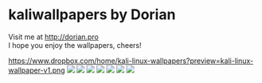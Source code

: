 # kaliwallpapers by Dorian
Visit me at http://dorian.pro<br />
I hope you enjoy the wallpapers, cheers!

https://www.dropbox.com/home/kali-linux-wallpapers?preview=kali-linux-wallpaper-v1.png
<img src="https://www.dropbox.com/home/kali-linux-wallpapers?preview=kali-linux-wallpaper-v2.png">
<img src="https://www.dropbox.com/home/kali-linux-wallpapers?preview=kali-linux-wallpaper-v3.png">
<img src="https://www.dropbox.com/home/kali-linux-wallpapers?preview=kali-linux-wallpaper-v4.png">
<img src="https://www.dropbox.com/home/kali-linux-wallpapers?preview=kali-linux-wallpaper-v5.png">
<img src="https://www.dropbox.com/home/kali-linux-wallpapers?preview=kali-linux-wallpaper-v6.png">
<img src="https://www.dropbox.com/home/kali-linux-wallpapers?preview=kali-linux-wallpaper-v7.png">
<img src="https://www.dropbox.com/home/kali-linux-wallpapers?preview=kali-linux-wallpaper-v8.png">
